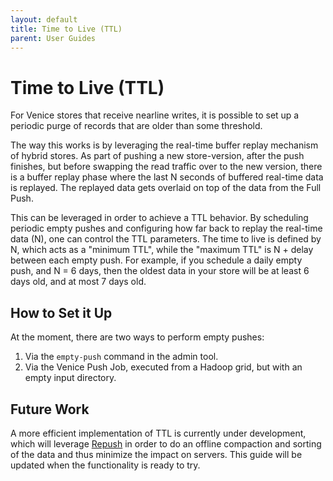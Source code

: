 ```yaml
---
layout: default
title: Time to Live (TTL)
parent: User Guides
---
```


# Time to Live (TTL)
For Venice stores that receive nearline writes, it is possible to set up a periodic purge of records that are older than
some threshold.

The way this works is by leveraging the real-time buffer replay mechanism of hybrid stores. As part of pushing a new 
store-version, after the push finishes, but before swapping the read traffic over to the new version, there is a buffer
replay phase where the last N seconds of buffered real-time data is replayed. The replayed data gets overlaid on top of
the data from the Full Push.

This can be leveraged in order to achieve a TTL behavior. By scheduling periodic empty pushes and configuring how far 
back to replay the real-time data (N), one can control the TTL parameters. The time to live is defined by N, which acts 
as a "minimum TTL", while the "maximum TTL" is N + delay between each empty push. For example, if you schedule a daily 
empty push, and N = 6 days, then the oldest data in your store will be at least 6 days old, and at most 7 days old.

## How to Set it Up
At the moment, there are two ways to perform empty pushes:
1. Via the `empty-push` command in the admin tool.
2. Via the Venice Push Job, executed from a Hadoop grid, but with an empty input directory.

## Future Work
A more efficient implementation of TTL is currently under development, which will leverage [Repush](../ops_guide/repush.md)
in order to do an offline compaction and sorting of the data and thus minimize the impact on servers. This guide will be
updated when the functionality is ready to try.